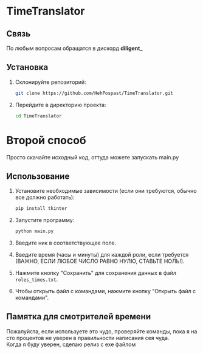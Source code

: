 # TimeTranslator

## Связь
По любым вопросам обращатся в дискорд **diligent_**

## Установка

1. Склонируйте репозиторий:
    ```sh
    git clone https://github.com/HehPospast/TimeTranslator.git
    ```
2. Перейдите в директорию проекта:
    ```sh
    cd TimeTranslator
    ```

# Второй способ
Просто скачайте исходный код, оттуда можете запускать main.py

## Использование

1. Установите необходимые зависимости (если они требуются, обычно все должно работать):
    ```sh
    pip install tkinter
    ```

2. Запустите программу:
    ```sh
    python main.py
    ```

3. Введите ник в соответствующее поле.

4. Введите время (часы и минуты) для каждой роли, если требуется (ВАЖНО, ЕСЛИ ЛЮБОЕ ЧИСЛО РАВНО НУЛЮ, СТАВЬТЕ НОЛЬ!).

5. Нажмите кнопку "Сохранить" для сохранения данных в файл `roles_times.txt`.

6. Чтобы открыть файл с командами, нажмите кнопку "Открыть файл с командами".

## Памятка для смотрителей времени
Пожалуйста, если используете это чудо, проверяйте команды, пока я на сто процентов не уверен в правильности написания сея чуда.  
Когда я буду уверен, сделаю релиз c exe файлом
